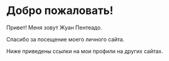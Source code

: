 # Добро пожаловать!

Привет! Меня зовут Жуан Пентеадо.

Спасибо за посещение моего личного сайта.

Ниже приведены ссылки на мои профили на других сайтах.
